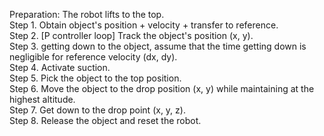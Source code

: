
Preparation: The robot lifts to the top.  
Step 1. Obtain object's position + velocity + transfer to reference.  
Step 2. [P controller loop] Track the object's position (x, y).  
Step 3. getting down to the object, assume that the time getting down is negligible for reference velocity (dx, dy).  
Step 4. Activate suction.  
Step 5. Pick the object to the top position.  
Step 6. Move the object to the drop position (x, y) while maintaining at the highest altitude.  
Step 7. Get down to the drop point (x, y, z).  
Step 8. Release the object and reset the robot.
